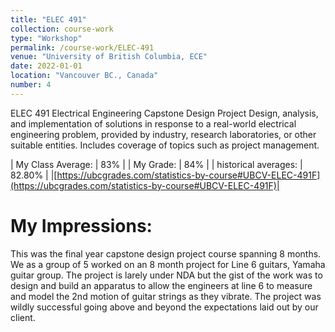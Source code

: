 ```yaml
---
title: "ELEC 491"
collection: course-work
type: "Workshop"
permalink: /course-work/ELEC-491
venue: "University of British Columbia, ECE"
date: 2022-01-01
location: "Vancouver BC., Canada"
number: 4
---
```


ELEC 491
Electrical Engineering Capstone Design Project
Design, analysis, and implementation of solutions in response to a real-world electrical engineering problem, provided by industry, research laboratories, or other suitable entities. Includes coverage of topics such as project management.

| My Class Average: | 83% |
| My Grade: | 84% |
| historical averages: | 82.80% | 
|[https://ubcgrades.com/statistics-by-course#UBCV-ELEC-491F](https://ubcgrades.com/statistics-by-course#UBCV-ELEC-491F)|

# My Impressions:

This was the final year capstone design project course spanning 8 months. We as a group of 5 worked on an 8 month project for Line 6 guitars, Yamaha guitar group. The project is larely under NDA but the gist of the work was to design and build an apparatus to allow the engineers at line 6 to measure and model the 2nd motion of guitar strings as they vibrate. The project was wildly successful going above and beyond the expectations laid out by our client.